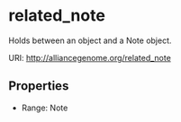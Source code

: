 # related_note

Holds between an object and a Note object.

URI: http://alliancegenome.org/related_note



<!-- no inheritance hierarchy -->


## Properties

 * Range: Note


